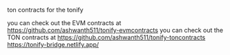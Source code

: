ton contracts for the tonify

you can check out the EVM contracts at https://github.com/ashwanth511/tonify-evmcontracts
you can check out the TON  contracts at https://github.com/ashwanth511/tonify-toncontracts
https://tonify-bridge.netlify.app/ 
